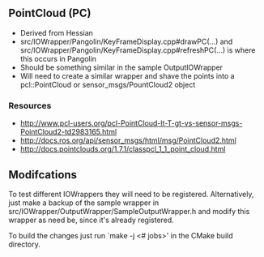 ## PointCloud (PC)
+ Derived from Hessian
+ src/IOWrapper/Pangolin/KeyFrameDisplay.cpp#drawPC(...) and src/IOWrapper/Pangolin/KeyFrameDisplay.cpp#refreshPC(...) 
is where this occurs in Pangolin
+ Should be something similar in the sample OutputIOWrapper
+ Will need to create a similar wrapper and shave the points into a pcl::PointCloud<T> or sensor_msgs/PountCloud2 object
### Resources 
+ http://www.pcl-users.org/pcl-PointCloud-lt-T-gt-vs-sensor-msgs-PointCloud2-td2983165.html
+ http://docs.ros.org/api/sensor_msgs/html/msg/PointCloud2.html
+ http://docs.pointclouds.org/1.7.1/classpcl_1_1_point_cloud.html


## Modifcations
To test different IOWrappers they will need to be registered. Alternatively, just make a backup of the sample wrapper in src/IOWrapper/OutputWrapper/SampleOutputWrapper.h and modify this wrapper as need be, since it's already registered. 

To build the changes just run `make -j <# jobs>' in the CMake build directory.
